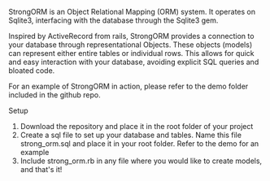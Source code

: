 StrongORM is an Object Relational Mapping (ORM) system. It operates on Sqlite3, interfacing with the database through the Sqlite3 gem.

Inspired by ActiveRecord from rails, StrongORM provides a connection to your database through representational Objects. These objects (models) can represent either entire tables or individual rows. This allows for quick and easy interaction with your database, avoiding explicit SQL queries and bloated code.

For an example of StrongORM in action, please refer to the demo folder included in the github repo.

Setup
1) Download the repository and place it in the root folder of your project
2) Create a sql file to set up your database and tables. Name this file strong_orm.sql and place it in your root folder. Refer to the demo for an example
3) Include strong_orm.rb in any file where you would like to create models, and that's it!
